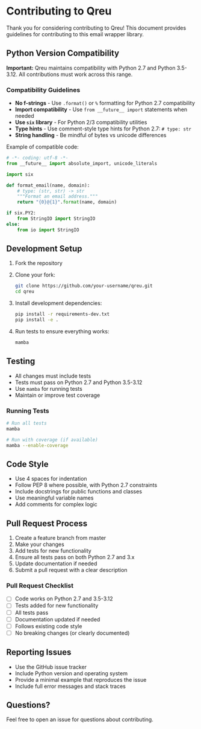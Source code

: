 # Contributing to Qreu

Thank you for considering contributing to Qreu! This document provides guidelines for contributing to this email wrapper library.

## Python Version Compatibility

**Important:** Qreu maintains compatibility with Python 2.7 and Python 3.5-3.12. All contributions must work across this range.

### Compatibility Guidelines

- **No f-strings** - Use `.format()` or `%` formatting for Python 2.7 compatibility
- **Import compatibility** - Use `from __future__ import` statements when needed
- **Use `six` library** - For Python 2/3 compatibility utilities
- **Type hints** - Use comment-style type hints for Python 2.7: `# type: str`
- **String handling** - Be mindful of bytes vs unicode differences

Example of compatible code:

```python
# -*- coding: utf-8 -*-
from __future__ import absolute_import, unicode_literals

import six

def format_email(name, domain):
    # type: (str, str) -> str
    """Format an email address."""
    return "{0}@{1}".format(name, domain)

if six.PY2:
    from StringIO import StringIO
else:
    from io import StringIO
```

## Development Setup

1. Fork the repository
2. Clone your fork:
   ```bash
   git clone https://github.com/your-username/qreu.git
   cd qreu
   ```

3. Install development dependencies:
   ```bash
   pip install -r requirements-dev.txt
   pip install -e .
   ```

4. Run tests to ensure everything works:
   ```bash
   mamba
   ```

## Testing

- All changes must include tests
- Tests must pass on Python 2.7 and Python 3.5-3.12
- Use `mamba` for running tests
- Maintain or improve test coverage

### Running Tests

```bash
# Run all tests
mamba

# Run with coverage (if available)
mamba --enable-coverage
```

## Code Style

- Use 4 spaces for indentation
- Follow PEP 8 where possible, with Python 2.7 constraints
- Include docstrings for public functions and classes
- Use meaningful variable names
- Add comments for complex logic

## Pull Request Process

1. Create a feature branch from master
2. Make your changes
3. Add tests for new functionality
4. Ensure all tests pass on both Python 2.7 and 3.x
5. Update documentation if needed
6. Submit a pull request with a clear description

### Pull Request Checklist

- [ ] Code works on Python 2.7 and 3.5-3.12
- [ ] Tests added for new functionality
- [ ] All tests pass
- [ ] Documentation updated if needed
- [ ] Follows existing code style
- [ ] No breaking changes (or clearly documented)

## Reporting Issues

- Use the GitHub issue tracker
- Include Python version and operating system
- Provide a minimal example that reproduces the issue
- Include full error messages and stack traces

## Questions?

Feel free to open an issue for questions about contributing.